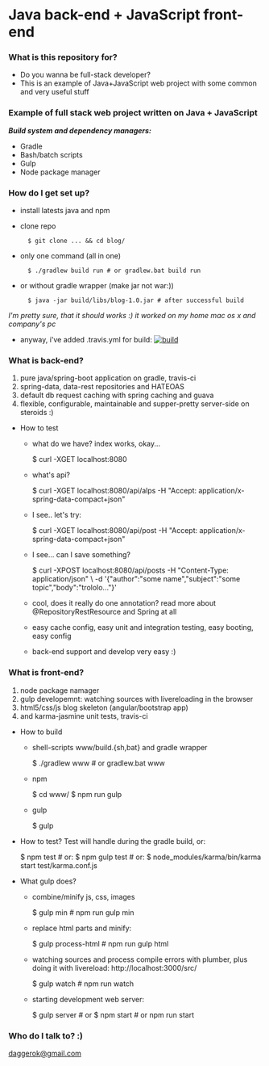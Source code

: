 # Java back-end + JavaScript front-end #

### What is this repository for? ###

* Do you wanna be full-stack developer?
* This is an example of Java+JavaScript web project with some common and very useful stuff

### Example of full stack web project written on Java + JavaScript ###

***Build system and dependency managers:***

* Gradle
* Bash/batch scripts
* Gulp
* Node package manager

### How do I get set up? ###

* install latests java and npm
* clone repo

        $ git clone ... && cd blog/
* only one command (all in one)

        $ ./gradlew build run # or gradlew.bat build run
* or without gradle wrapper (make jar not war:))
        
        $ java -jar build/libs/blog-1.0.jar # after successful build
*I'm pretty sure, that it should works :) it worked on my home mac os x and company's pc*

* anyway, i've added .travis.yml for build: [![build](https://api.travis-ci.org/daggerok/blog.svg?branch=master)](https://api.travis-ci.org/daggerok/blog.svg?branch=master)

### What is back-end? ###
1. pure java/spring-boot application on gradle, travis-ci
2. spring-data, data-rest repositories and HATEOAS
3. default db request caching with spring caching and guava
4. flexible, configurable, maintainable and supper-pretty server-side on steroids :) 

* How to test
    - what do we have? index works, okay...
        
        $ curl -XGET localhost:8080
    - what's api?
        
        $ curl -XGET localhost:8080/api/alps -H "Accept: application/x-spring-data-compact+json"
    - I see.. let's try:
    
        $ curl -XGET localhost:8080/api/post -H "Accept: application/x-spring-data-compact+json" 
    - I see... can I save something?
     
        $ curl -XPOST localhost:8080/api/posts -H "Content-Type: application/json" \ 
            -d '{"author":"some name","subject":"some topic","body":"trololo..."}'
    - cool, does it really do one annotation? read more about @RepositoryRestResource and Spring at all
    - easy cache config, easy unit and integration testing, easy booting, easy config
    - back-end support and develop very easy :)
    
### What is front-end? ###
1. node package namager 
2. gulp developemnt: watching sources with livereloading in the browser
3. html5/css/js blog skeleton (angular/bootstrap app)
4. and karma-jasmine unit tests, travis-ci


* How to build
    - shell-scripts www/build.{sh,bat} and gradle wrapper
    
        $ ./gradlew www # or gradlew.bat www
    - npm
        
        $ cd www/
        $ npm run gulp
    - gulp
        
        $ gulp
* How to test? Test will handle during the gradle build, or:
    
    $ npm test # or:
    $ npm gulp test # or:
    $ node_modules/karma/bin/karma start test/karma.conf.js
* What gulp does?
    - combine/minify js, css, images
        
        $ gulp min # npm run gulp min
    - replace html parts and minify:
        
        $ gulp process-html # npm run gulp html
    - watching sources and process compile errors with plumber, plus doing it with livereload: http://localhost:3000/src/
        
        $ gulp watch # npm run watch
    - starting development web server:
        
        $ gulp server # or
        $ npm start # or npm run start
### Who do I talk to? :) ###

daggerok@gmail.com
